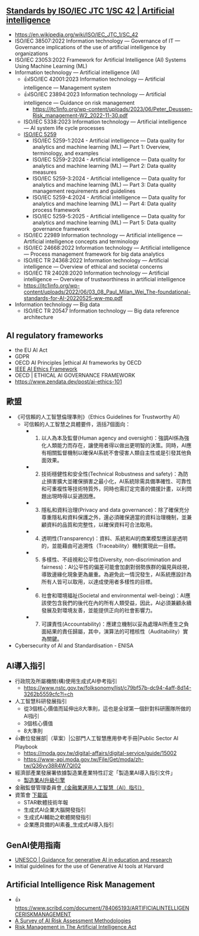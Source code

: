 ## [Standards by ISO/IEC JTC 1/SC 42 | Artificial intelligence](https://www.iso.org/committee/6794475/x/catalogue/p/1/u/0/w/0/d/0)
- https://en.wikipedia.org/wiki/ISO/IEC_JTC_1/SC_42
- ISO/IEC 38507:2022 Information technology — Governance of IT — Governance implications of the use of artificial intelligence by organizations
- ISO/IEC 23053:2022  Framework for Artificial Intelligence (AI) Systems Using Machine Learning (ML)
- Information technology — Artificial intelligence (AI)
  - 👍ISO/IEC 42001:2023 Information technology — Artificial intelligence — Management system
  - 👍ISO/IEC 23894:2023 Information technology — Artificial intelligence — Guidance on risk management
    - https://jtc1info.org/wp-content/uploads/2023/06/Peter_Deussen-Risk_management-W2_2022-11-30.pdf 
  - ISO/IEC 5338:2023  Information technology — Artificial intelligence — AI system life cycle processes
  - [ISO/IEC 5259](https://www.iso.org/publication/PUB200525.html)
    - ISO/IEC 5259-1:2024 - Artificial intelligence — Data quality for analytics and machine learning (ML) — Part 1: Overview, terminology, and examples
    - ISO/IEC 5259-2:2024 - Artificial intelligence — Data quality for analytics and machine learning (ML) — Part 2: Data quality measures
    - ISO/IEC 5259-3:2024 - Artificial intelligence — Data quality for analytics and machine learning (ML) — Part 3: Data quality management requirements and guidelines
    - ISO/IEC 5259-4:2024 - Artificial intelligence — Data quality for analytics and machine learning (ML) — Part 4: Data quality process framework
    - ISO/IEC 5259-5:2025 - Artificial intelligence — Data quality for analytics and machine learning (ML) — Part 5: Data quality governance framework 
  - ISO/IEC 22989  Information technology — Artificial intelligence — Artificial intelligence concepts and terminology
  - ISO/IEC 24668:2022 Information technology — Artificial intelligence — Process management framework for big data analytics
  - ISO/IEC TR 24368:2022  Information technology — Artificial intelligence — Overview of ethical and societal concerns
  - ISO/IEC TR 24028:2020  Information technology — Artificial intelligence — Overview of trustworthiness in artificial intelligence
  - https://jtc1info.org/wp-content/uploads/2022/06/03_08_Paul_Milan_Wei_The-foundational-standards-for-AI-20220525-ww-mp.pdf
- Information technology — Big data
  - ISO/IEC TR 20547 Information technology — Big data reference architecture 
## AI regulatory frameworks
- the EU AI Act
- GDPR
- OECD AI Principles |ethical AI frameworks by OECD
- [IEEE AI Ethics Framework](https://standards.ieee.org/wp-content/uploads/import/documents/other/ead_v2.pdf)
- OECD | ETHICAL AI GOVERNANCE FRAMEWORK
- https://www.zendata.dev/post/ai-ethics-101
## 歐盟
- 《可信賴的人工智慧倫理準則》（Ethics Guidelines for Trustworthy AI）
  - 可信賴的人工智慧之具體要件，涵括7個面向：
    - 1.	以人為本及監督(Human agency and oversight)：強調AI係為強化人類能力而存在，讓使用者得以做出更明智的決策。同時，AI應有相關監督機制以確保AI系統不會侵害人類自主性或是引發其他負面效果。
    - 2.	技術穩健性和安全性(Technical Robustness and safety)：為防止損害擴大並確保損害之最小化，AI系統除需具備準確性、可靠性和可重複性等技術特質外，同時也需訂定完善的備援計畫，以利問題出現時得以妥適因應。
    - 3.	隱私和資料治理(Privacy and data governance)：除了確保充分尊重隱私和資料保護之外，還必須確保適當的資料治理機制，並兼顧資料的品質和完整性，以確保資料可合法取用。
    - 4.	透明性(Transparency)：資料、系統和AI的商業模型應該是透明的，並能藉由可追溯性（Traceability）機制實現此一目標。
    - 5.	多樣性、不歧視和公平性(Diversity, non-discrimination and fairness)：AI公平性的偏差可能會加劇對弱勢族群的偏見與歧視，導致邊緣化現象更為嚴重。為避免此一情況發生，AI系統應設計為所有人皆可以取用，以達成使用者多樣性的目標。
    - 6.	社會和環境福祉(Societal and environmental well-being)：AI應該使包含我們的後代在內的所有人類受益，因此，AI必須兼顧永續發展及對環境友善，並能提供正向的社會影響力。
    - 7.	可課責性(Accountability)：應建立機制以妥為處理AI所產生之負面結果的責任歸屬，其中，演算法的可稽核性（Auditability）實為關鍵。 
- Cybersecurity of AI and Standardisation - ENISA
## AI導入指引
- 行政院及所屬機關(構)使用生成式AI參考指引
  - https://www.nstc.gov.tw/folksonomy/list/c79bf57b-dc94-4aff-8d14-3262b5559cfc?l=ch 
- 人工智慧科研發展指引
  - 從3個核心價值而延伸出8大準則，這也是全球第一個針對科研團隊所做的AI指引
  - 3個核心價值
  - 8大準則 
- 👍數位發展部|（草案）|公部門人工智慧應用參考手冊|Public Sector AI Playbook
  - https://moda.gov.tw/digital-affairs/digital-service/guide/15002
  - https://www-api.moda.gov.tw/File/Get/moda/zh-tw/Q36yy38R4W7QI02 
- 經濟部產業發展署依據製造業產業特性訂定「製造業AI導入指引文件」
  - [製造業AI升級引擎](https://aimfg.org.tw/ai_guide) 
- 金融監督管理委員會[《金融業運用人工智慧（AI）指引》](https://www.fsc.gov.tw/ch/home.jsp?id=96&parentpath=0,2&mcustomize=news_view.jsp&dataserno=202406200001&dtable=News)
- 資策會 [下載區](https://www.iii.org.tw/zh-TW/downloads)
  - STAR軟體技術年報
  - 生成式AI企業大腦開發指引
  - 生成式AI輔助之軟體開發指引
  - 企業應具備的AI素養_生成式AI導入指引 
## GenAI使用指南
- [UNESCO | Guidance for generative AI in education and research](https://www.unesco.org/en/articles/guidance-generative-ai-education-and-research)
- Initial guidelines for the use of Generative AI tools at Harvard


## Artificial Intelligence Risk Management
- 👍https://www.scribd.com/document/784065193/ARTIFICIALINTELLIGENCERISKMANAGEMENT
- [A Survey of AI Risk Assessment Methodologies](https://www.scribd.com/document/591564193/A-survey-of-AI-Risk-Assessment-Methodologies-full-report)
- [Risk Management in The Artificial Intelligence Act](https://www.scribd.com/document/702169601/risk-management-in-the-artificial-intelligence-act)
